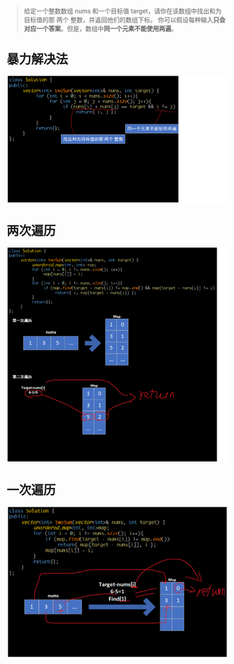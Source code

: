 > 给定一个整数数组 nums 和一个目标值 target，请你在该数组中找出和为目标值的那 两个 整数，并返回他们的数组下标。
> 你可以假设每种输入**只会对应一个答案**。但是，数组中**同一个元素不能使用两遍**。

# 暴力解决法
![暴力解决法](../01_LeetCode/pic/两数之和.png)

# 两次遍历
![两次遍历](../01_LeetCode/pic/两数之和_两次遍历.png)

# 一次遍历
![一次遍历](../01_LeetCode/pic/两数之和_一次遍历.png)